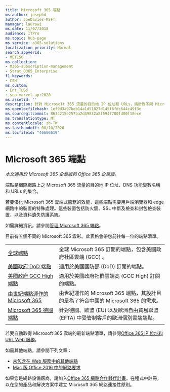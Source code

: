 ```yaml
---
title: Microsoft 365 端點
ms.author: josephd
author: JoeDavies-MSFT
manager: laurawi
ms.date: 11/07/2018
audience: ITPro
ms.topic: hub-page
ms.service: o365-solutions
localization_priority: Normal
search.appverid:
- MET150
ms.collection:
- M365-subscription-management
- Strat_O365_Enterprise
f1.keywords:
- CSH
ms.custom:
- Ent_TLGs
- seo-marvel-apr2020
ms.assetid: ''
description: 針對 Microsoft 365 流量的目的地 IP 位址和 URLs，請針對不同 Microsoft 365 雲端的網際網路端點使用此清單文章。
ms.openlocfilehash: 1ef9d3a97beb14a1d51827d145f6fdc644c49f3c
ms.sourcegitcommit: 8634215e257ba2d49832a8f5947700fd00f18ece
ms.translationtype: MT
ms.contentlocale: zh-TW
ms.lasthandoff: 08/10/2020
ms.locfileid: "46606619"
---
```

# <a name="microsoft-365-endpoints"></a>Microsoft 365 端點

*本文適用於 Microsoft 365 企業版和 Office 365 企業版。*

端點是網際網路上之 Microsoft 365 流量的目的地 IP 位址、DNS 功能變數名稱和 URLs 的集合。 

若要優化 Microsoft 365 雲端式服務的效能，這些端點需要用戶端瀏覽器和 edge 網路中的裝置的特殊處理。這些裝置包括防火牆、SSL 中斷及檢查和封包檢查裝置，以及資料遺失防護系統。

如需詳細資訊，請參閱[管理 Microsoft 365 端點](managing-office-365-endpoints.md)。

目前有五個不同的 Microsoft 365 雲彩。此表格會帶您前往每一位的端點清單。

|||
|:-------|:-----|
| [全球端點](urls-and-ip-address-ranges.md) | 全球 Microsoft 365 訂閱的端點，包含美國政府社區雲端 (GCC) 。 |
| [美國政府 DoD 端點](office-365-u-s-government-dod-endpoints.md) | 適用於美國國防部 (DoD) 訂閱的端點。 |
| [美國政府 GCC High 端點](office-365-u-s-government-gcc-high-endpoints.md) | 適用於美國政府社群雲端高 (GCC High) 訂閱的端點。 |
| [由世紀端點運作的 Microsoft 365](urls-and-ip-address-ranges-21vianet.md) | 由世紀運作的 Microsoft 365 端點，其設計目的是為了符合中國的 Microsoft 365 的需求。 |
| [Microsoft 365 德國端點](office-365-germany-endpoints.md) | 針對德國、歐盟 (EU) 以及歐洲自由貿易聯盟 (EFTA) 中受管制客戶的歐洲個別雲端端點。 |
|||

若要自動取得 Microsoft 365 雲端的最新端點清單，請參閱[Office 365 IP 位址和 URL Web 服務](office-365-ip-web-service.md)。

如需其他端點，請參閱下列文章：

- [未包含在 Web 服務中的其他端點](additional-office365-ip-addresses-and-urls.md)
- [Mac 版 Office 2016 中的網路要求](network-requests-in-office-2016-for-mac.md)

如果您是網路設備廠商，請加入[Office 365 網路合作夥伴計畫](office-365-networking-partner-program.md)。在程式中註冊，以在您的產品和解決方案中建立 Microsoft 365 網路連接性原則。 
